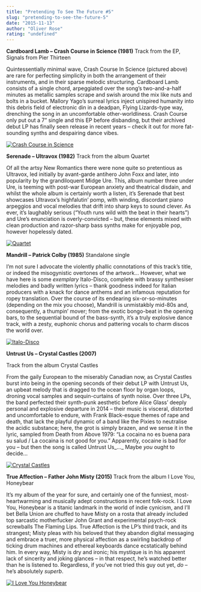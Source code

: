 ```yaml
---
title: "Pretending To See The Future #5"
slug: "pretending-to-see-the-future-5"
date: "2015-11-13"
author: "Oliver Rose"
rating: "undefined"
---
```


**Cardboard Lamb – Crash Course in Science (1981)** Track from the EP, Signals from Pier Thirteen

Quintessentially minimal wave, Crash Course In Science (pictured above) are rare for perfecting simplicity in both the arrangement of their instruments, and in their sparse melodic structuring. Cardboard Lamb consists of a single chord, arpeggiated over the song’s two-and-a-half minutes as metallic samples scrape and swish around the mix like nuts and bolts in a bucket. Mallory Yago’s surreal lyrics inject unispired humanity into this debris field of electronic din in a deadpan, Flying Lizards-type way, drenching the song in an uncomfortable other-worldliness. Crash Course only put out a 7” single and this EP before disbanding, but their archived debut LP has finally seen release in recent years – check it out for more fat-sounding synths and despairing dance vibes.

[![Crash Course in Science](http://pearshapedexeter.com/wp-content/uploads/2015/11/Crash-Course-in-Science.png)](http://pearshapedexeter.com/wp-content/uploads/2015/11/Crash-Course-in-Science.png)

**Serenade – Ultravox (1982)** Track from the album Quartet

Of all the artsy New Romantics there were none quite so pretentious as Ultravox, led initially by avant-garde antihero John Foxx and later, into popularity by the grandiloquent Midge Ure. This, album number three under Ure, is teeming with post-war European anxiety and theatrical disdain, and whilst the whole album is certainly worth a listen, it’s Serenade that best showcases Ultravox’s highfalutin’ pomp, with winding, discordant piano arpeggios and vocal melodies that drift into sharp keys to sound clever. As ever, it’s laughably serious (“Youth runs wild with the beat in their hearts”) and Ure’s enunciation is overly-convicted – but, these elements mixed with clean production and razor-sharp bass synths make for enjoyable pop, however hopelessly dated.

[![Quartet](http://pearshapedexeter.com/wp-content/uploads/2015/11/Quartet.jpg)](http://pearshapedexeter.com/wp-content/uploads/2015/11/Quartet.jpg)

**Mandrill – Patrick Colby (1985)** Standalone single

I’m not sure I advocate the violently phallic connotations of this track’s title, or indeed the misogynistic overtones of the artwork… However, what we have here is some _exemplary_ Italo-Disco, complete with brassy synthesiser melodies and badly written lyrics – thank goodness indeed for Italian producers with a knack for dance anthems and an infamous reputation for ropey translation. Over the course of its endearing six-or-so-minutes (depending on the mix you choose), Mandrill is unmistakbly mid-80s and, consequently, a thumpin’ mover; from the exotic bongo-beat in the opening bars, to the sequential bound of the bass-synth, it’s a truly explosive dance track, with a zesty, euphonic chorus and pattering vocals to charm discos the world over.

[![Italo-Disco](http://pearshapedexeter.com/wp-content/uploads/2015/11/Italo-Disco.png)](http://pearshapedexeter.com/wp-content/uploads/2015/11/Italo-Disco.png)

**Untrust Us – Crystal Castles (2007)**

Track from the album Crystal Castles

From the gaily European to the miserably Canadian now, as Crystal Castles burst into being in the opening seconds of their debut LP with Untrust Us, an upbeat melody that is dragged to the ocean floor by organ loops, droning vocal samples and sequin-curtains of synth noise. Over three LPs, the band perfected their synth-punk aesthetic before Alice Glass’ deeply personal and explosive departure in 2014 – their music is visceral, distorted and uncomfortable to endure, with Frank Black-esque themes of rape and death, that lack the playful dynamic of a band like the Pixies to neutralise the acidic substance; here, the grot is simply brazen, and we sense it in the lyric, sampled from Death from Above 1979: “La cocaina no es buena para su salud / La cocaina is not good for you.” Apparently, cocaine is bad for you – but then the song is called Untrust Us_…_ Maybe _you_ ought to decide…

[![Crystal Castles](http://pearshapedexeter.com/wp-content/uploads/2015/11/Crystal-Castles1.png)](http://pearshapedexeter.com/wp-content/uploads/2015/11/Crystal-Castles1.png)

**True Affection – Father John Misty (2015)** Track from the album I Love You, Honeybear

It’s my album of the year for sure, and certainly one of the funniest, most-heartwarming and musically adept constructions in recent folk-rock. I Love You, Honeybear is a titanic landmark in the world of indie cynicism, and I’ll bet Bella Union are chuffed to have Misty on a rosta that already included top sarcastic motherfucker John Grant and experimental psych-rock screwballs The Flaming Lips. True Affection is the LP’s third track, and its strangest; Misty pleas with his beloved that they abandon digital messaging and embrace a truer, more physical affection as a swirling backdrop of ticking drum machines and ethereal keyboards dance ecstatically behind him. In every way, Misty is dry and ironic; his mystique is in his apparent lack of sincerity and joking glances – in that respect, he’s watched better than he is listened to. Regardless, if you’ve not tried this guy out yet, _do –_ he’s absolutely _superb_.

[![I Love You Honeybear](http://pearshapedexeter.com/wp-content/uploads/2015/11/I-Love-You-Honeybear.png)](http://pearshapedexeter.com/wp-content/uploads/2015/11/I-Love-You-Honeybear.png)
